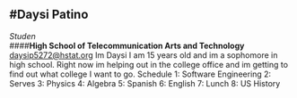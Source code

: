 #Daysi Patino 
---
_Studen_  
####**High School of Telecommunication Arts and Technology** 
daysip5272@hstat.org 
Im Daysi I am 15 years old and im a sophomore in high school. Right now im helping out in the college office and im getting to find out what college I want to go. 
Schedule 
1: Software Engineering 
2: Serves 
3: Physics 
4: Algebra 
5: Spanish 
6: English 
7: Lunch 
8: US History 

